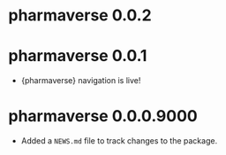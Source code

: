 # pharmaverse 0.0.2

# pharmaverse 0.0.1

* {pharmaverse} navigation is live!

# pharmaverse 0.0.0.9000

* Added a `NEWS.md` file to track changes to the package.
